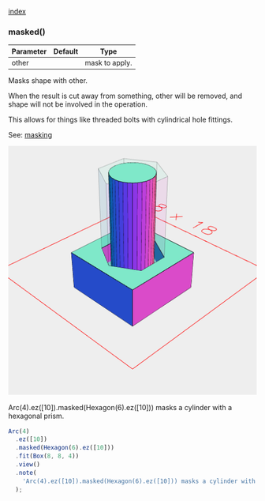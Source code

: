 [index](../../nb/api/index.md)
### masked()
Parameter|Default|Type
---|---|---
other||mask to apply.

Masks shape with other.

When the result is cut away from something, other will be removed, and shape will not be involved in the operation.

This allows for things like threaded bolts with cylindrical hole fittings.

See: [masking](../../nb/api/masking.md)

![Image](masked.md.$2.png)

Arc(4).ez([10]).masked(Hexagon(6).ez([10])) masks a cylinder with a hexagonal prism.

```JavaScript
Arc(4)
  .ez([10])
  .masked(Hexagon(6).ez([10]))
  .fit(Box(8, 8, 4))
  .view()
  .note(
    'Arc(4).ez([10]).masked(Hexagon(6).ez([10])) masks a cylinder with a hexagonal prism.'
  );
```
